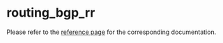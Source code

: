 # routing_bgp_rr

Please refer to the [reference page](https://docs.infrahub.app/schema-library/reference/routing_bgp_rr) for the corresponding documentation.

